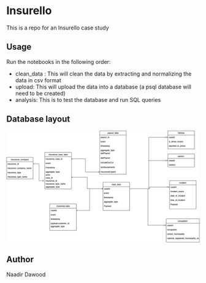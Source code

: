 # Insurello

This is a repo for an Insurello case study

## Usage

Run the notebooks in the following order:

- clean_data : This will clean the data by extracting and normalizing the data in csv format
- upload: This will upload the data into a database (a psql database will need to be created)
- analysis: This is to test the database and run SQL queries

## Database layout

![DB png](uml.png?raw=true "Database layout")

## Author

Naadir Dawood
